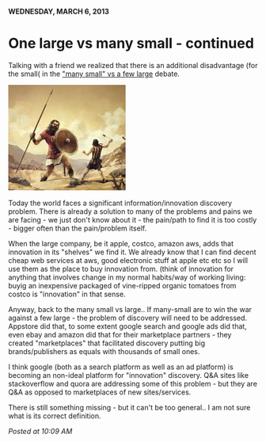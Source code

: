 **WEDNESDAY, MARCH 6, 2013**

One large vs many small - continued
=================

Talking with a friend we realized that there is an additional disadvantage (for the small( in the ["many small" vs a few large](/03/one-large-vs-many-small-continued) debate.

![Alt text](images/davidgoaliath.jpeg)

Today the world faces a significant information/innovation discovery problem.
There is already a solution to many of the problems and pains we are facing - we just don't know about it - the pain/path to find it is too costly - bigger often than the pain/problem itself.

When the large company, be it apple, costco, amazon aws, adds that innovation in its "shelves" we find it.
We already know that I can find decent cheap web services at aws,  good electronic stuff at apple etc etc so I will use them as the place to buy innovation from. (think of innovation for anything that involves change in my normal habits/way of working living: buyig an inexpensive packaged of vine-ripped organic tomatoes from costco is "innovation" in that sense.

Anyway, back to the many small vs large..
If many-small are to win the war against a few large - the problem of discovery will need to be addressed.  Appstore did that, to some extent google search and google ads did that, even ebay and amazon did that for their marketplace partners - they created "marketplaces" that facilitated discovery putting big brands/publishers as equals with thousands of small ones.

I think google (both as a search platform as well as an ad platform) is becoming an non-ideal platform for "innovation" discovery. Q&A sites like stackoverflow and quora are addressing some of this problem - but they are Q&A as opposed to marketplaces of new sites/services.

There is still something missing - but it can't be too general.. I am not sure what is its correct definition.

_Posted at 10:09 AM_